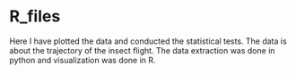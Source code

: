 # R_files
Here I have plotted the data and conducted the statistical tests. The data is about the trajectory of the insect flight. 
The data extraction was done in python and visualization was done in R.
